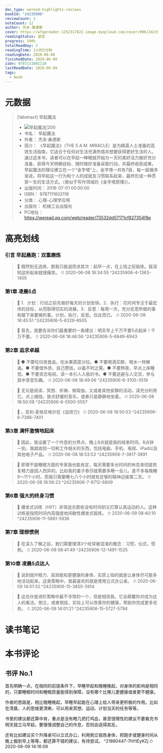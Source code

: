 ```yaml
---
doc_type: weread-highlights-reviews
bookId: "24235906"
reviewCount: 1
noteCount: 12
author: 杰夫·桑德斯
cover: https://wfqqreader-1252317822.image.myqcloud.com/cover/906/24235906/t7_24235906.jpg
readingStatus: 读完
progress: 100%
totalReadDay: 3
readingTime: 1小时2分钟
readingDate: 2020-06-08
finishedDate: 2020-06-09
isbn: 9787111602118
lastReadDate: 2020-06-09
tags:
  - book
---
```

# 元数据
> [!abstract] 早起魔法
> - ![ 早起魔法|200](https://wfqqreader-1252317822.image.myqcloud.com/cover/906/24235906/t7_24235906.jpg)
> - 书名： 早起魔法
> - 作者： 杰夫·桑德斯
> - 简介： 《早起魔法》（THE 5 A.M. MIRACLE）是为精英人士准备的高效生活指南，它适合于任何对生活充满热情并想要获得更好生活的人。通过这本书，读者可以在早起一睁眼就开始为一天的美好活力做好充分准备，获得今天明确目标、随时做好准备采取行动，并最终收获成果。早起魔法的理论建立在一个“金字塔”上，金字塔一共有7层，每一层循序渐进，将早起这一行为和个人的成就及习惯联系起来，最终形成一种贯穿一生的生活方式。（类似于写作领域的《金字塔原理》）。
> - 出版时间： 2018-07-01 00:00:00
> - ISBN： 9787111602118
> - 分类： 心理-心理学应用
> - 出版社： 机械工业出版社
> - PC地址：https://weread.qq.com/web/reader/73532dd07171cf827354f8e

# 高亮划线

### 引言 早起晨跑：双重磨炼

> 📌 既然别无选择，那我只能退而求其次：起早一点，在上班之前锻炼。我深知这听起来就很痛苦。 
> ⏱ 2020-06-08 18:34:55 ^24235906-4-1363-1405

### 第1章 凌晨5点

> 📌 1．计划：行动之前先做好每天的计划安排。2．执行：花时间专注于最宏伟的目标，从而取得切实的进展。3．反思：每周一次，充分反思所做的事和接下来要做的事。计划，执行，反思。仅此而已。 
> ⏱ 2020-06-08 18:45:51 ^24235906-5-6329-6505

> 📌 首先，我要告诉你们最重要的一条建议：明天早上千万不要5点起床！千万不要。 
> ⏱ 2020-06-08 18:46:56 ^24235906-5-6849-6943

### 第2章 追求卓越

> 📌 ● 不要吃垃圾食品，吃水果蔬菜沙拉。● 不要喝酒买醉，喝水一样解渴。● 不要借外债，自己攒钱，以备不时之需。● 不要熬夜，早点上床睡觉。● 不要贪恋电视，读一本引人入胜的书。● 不要逃避与人交流，参与其中享受乐趣。 
> ⏱ 2020-06-08 18:49:06 ^24235906-6-3105-3519

> 📌 无论是阅读、冥想、祈祷、做瑜伽，又或者其他安静的活动，请充分利用它。点上蜡烛，放点舒缓的音乐，或者只是静静地坐着。 
> ⏱ 2020-06-08 18:50:08 ^24235906-6-5500-5557

> 📌 。凯利·麦格尼格尔在《自控力》 
> ⏱ 2020-06-08 18:50:53 ^24235906-6-7386-7401

### 第3章 满怀激情地起床

> 📌 因此，我设置了一个作息的分界点，晚上8点就是我的结束时间。8点钟一到，我就收拾一切和工作相关的东西，包括电脑、手机、电视、iPad以及其他电子产品。 
> ⏱ 2020-06-08 18:53:53 ^24235906-7-3817-3891

> 📌 即使不是睡眠方面的专家我也能肯定，每天需要多长时间的休息来彻底恢复精力是因人而异的。比如我的妻子泰莎就需要多睡一会儿，差不多每晚睡9～11个小时。而我只需要睡七八个小时就有足够的精神迎接第二天。 
> ⏱ 2020-06-08 18:56:23 ^24235906-7-6712-6809

### 第6章 强大的终身习惯

> 📌 爆发式训练（HIIT）非常适合那些没有时间却又打算认真运动的人。这种训练是指短时间内高强度地间歇性爆发式锻炼。 
> ⏱ 2020-06-09 08:40:10 ^24235906-11-5881-5936

### 第7章 理想惯例

> 📌 在深入了解之前，我们需要理清3个经常被混淆的概念：习惯，仪式，惯例。 
> ⏱ 2020-06-09 08:41:49 ^24235906-12-1491-1525

### 第10章 凌晨5点达人

> 📌 说到提升精力、高效能和更健康的身体，实质上指的就是让身体尽可能多地活动起来。这类策略中，我最喜欢的就是使用立式办公桌。 
> ⏱ 2020-06-09 14:01:32 ^24235906-15-3855-3914

> 📌 这也许是进阶策略中最不寻常的一个，但是相信我，它会颠覆你对成为达人的看法。倒立，或者倒挂，实际上可以改善你的健康，帮助你完成更多任务。 
> ⏱ 2020-06-09 14:01:21 ^24235906-15-5727-5794

# 读书笔记

# 本书评论

## 书评 No.1 
首先明确一点，在相同的前提条件下，早睡早起和晚睡晚起，对身体的影响是相同的，只要睡眠时间和睡眠质量能得到保障，没有哪个比哪儿更健康或者更不健康。

作者的思路是，相比晚睡晚起，早睡早起能在心理上给人带来更积极的作用。比如在清晨，人的思维更清晰，可以用来冥想、运动、计划当天的任务等等。

书里的建议都还算中肯，重点是没有瞎几把打鸡血，甚至很理性的建议不要看完书明天就立马早起，要慢慢调整自己的作息，否则会适得其反。

还有比如建议买个升降桌可以立式办公，利用倒立锻炼身体，把跑步或健身时间从晚上搬到早上等等，都还算不错的建议，有待尝试。 ^21860447-7hYtEyKZj
⏱ 2020-06-09 14:16:09

